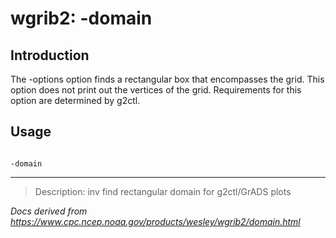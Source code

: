 # wgrib2: -domain

## Introduction

The -options option finds a rectangular box that
encompasses the grid. This option does not print out the vertices of
the grid. Requirements for this option are determined by g2ctl.

## Usage

```

-domain

```

---

> Description: inv find rectangular domain for g2ctl/GrADS plots

_Docs derived from <https://www.cpc.ncep.noaa.gov/products/wesley/wgrib2/domain.html>_
